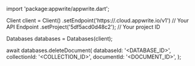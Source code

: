 import 'package:appwrite/appwrite.dart';

Client client = Client()
    .setEndpoint('https://<REGION>.cloud.appwrite.io/v1') // Your API Endpoint
    .setProject('5df5acd0d48c2'); // Your project ID

Databases databases = Databases(client);

await databases.deleteDocument(
    databaseId: '<DATABASE_ID>',
    collectionId: '<COLLECTION_ID>',
    documentId: '<DOCUMENT_ID>',
);
